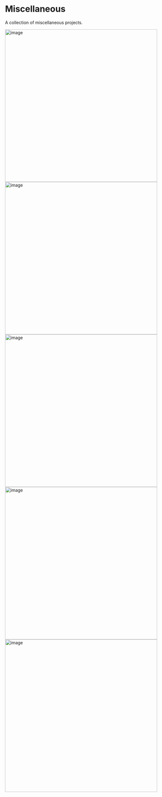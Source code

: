 # Miscellaneous

A collection of miscellaneous projects.

<img width="500" alt="image" src="https://user-images.githubusercontent.com/54029493/193505798-f9983758-b050-4299-8a3f-292be2d33aa0.png">
<img width="500" alt="image" src="https://user-images.githubusercontent.com/54029493/193505256-9e6f70fd-0017-4803-aeff-ca4f6d353768.jpeg">
<img width="500" alt="image" src="https://user-images.githubusercontent.com/54029493/193505704-b0644a21-bf7b-4140-8048-278769681dfd.png">
<img width="500" alt="image" src="https://user-images.githubusercontent.com/54029493/193505043-f5d1f2c1-c9f5-465c-ae89-68dedc1e59c6.png">
<img width="500" alt="image" src="https://user-images.githubusercontent.com/54029493/193505620-83d432a9-9507-4993-832d-ade2fc6eae39.png">
